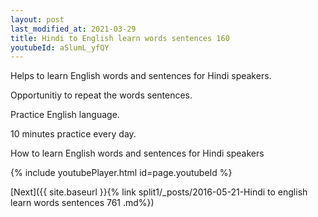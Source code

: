 ```yaml
---
layout: post
last_modified_at: 2021-03-29
title: Hindi to English learn words sentences 160 
youtubeId: aSlumL_yfQY
---
```

 
 
Helps to learn English words and sentences for Hindi speakers.

Opportunitiy to repeat the words sentences. 

Practice English language. 
 
10 minutes practice every day. 
 
How to learn English words and sentences for Hindi speakers 
 
{% include youtubePlayer.html id=page.youtubeId %}
 
 
[Next]({{ site.baseurl }}{% link  split1/_posts/2016-05-21-Hindi to english learn words sentences 761 .md%})
 
